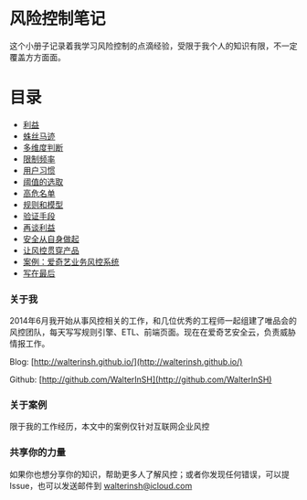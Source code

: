 # 风险控制笔记

这个小册子记录着我学习风险控制的点滴经验，受限于我个人的知识有限，不一定覆盖方方面面。

# 目录

* [利益](chapter01.md)
* [蛛丝马迹](chapter02.md)
* [多维度判断](chapter03.md)
* [限制频率](chapter04.md)
* [用户习惯](chapter05.md)
* [阈值的选取](chapter06.md)
* [高危名单](chapter07.md)
* [规则和模型](chapter08.md)
* [验证手段](chapter09.md)
* [再谈利益](chapter10.md)
* [安全从自身做起](chapter11.md)
* [让风控贯穿产品](chapter12.md)
* [案例：爱奇艺业务风控系统](chapter13.md)
* [写在最后](chapter14.md)

### 关于我
2014年6月我开始从事风控相关的工作，和几位优秀的工程师一起组建了唯品会的风控团队，每天写写规则引擎、ETL、前端页面。现在在爱奇艺安全云，负责威胁情报工作。

Blog: [http://walterinsh.github.io/](http://walterinsh.github.io/)

Github: [http://github.com/WalterInSH](http://github.com/WalterInSH)

### 关于案例
限于我的工作经历，本文中的案例仅针对互联网企业风控

### 共享你的力量
如果你也想分享你的知识，帮助更多人了解风控；或者你发现任何错误，可以提Issue，也可以发送邮件到 walterinsh@icloud.com
